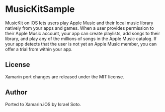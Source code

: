 MusicKitSample
==============

MusicKit on iOS lets users play Apple Music and their local music library natively from your apps and games. When a user provides permission to their Apple Music account, your app can create playlists, add songs to their library, and play any of the millions of songs in the Apple Music catalog. If your app detects that the user is not yet an Apple Music member, you can offer a trial from within your app.

License
-------

Xamarin port changes are released under the MIT license.

Author
------

Ported to Xamarin.iOS by Israel Soto.
